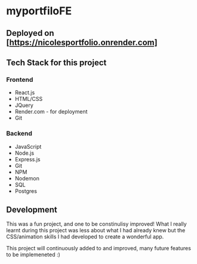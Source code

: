 # myportfiloFE

## Deployed on [https://nicolesportfolio.onrender.com]

## Tech Stack for this project
### Frontend
- React.js
- HTML/CSS
- JQuery
- Render.com - for deployment
- Git
### Backend
- JavaScript
- Node.js
- Express.js
- Git
- NPM
- Nodemon
- SQL
- Postgres

## Development

This was a fun project, and one to be constinulisy improved! What I really learnt during this project was less about what I had already knew but the CSS/animation skills I had developed to create a wonderful app.

This project will continuously added to and improved, many future features to be implemeneted :)

